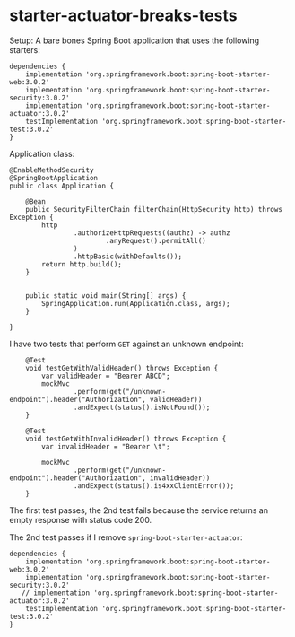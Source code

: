 # starter-actuator-breaks-tests

Setup: A bare bones Spring Boot application that uses the following starters:

```
dependencies {
    implementation 'org.springframework.boot:spring-boot-starter-web:3.0.2'
    implementation 'org.springframework.boot:spring-boot-starter-security:3.0.2'
    implementation 'org.springframework.boot:spring-boot-starter-actuator:3.0.2'
    testImplementation 'org.springframework.boot:spring-boot-starter-test:3.0.2'
}
```

Application class:
```
@EnableMethodSecurity
@SpringBootApplication
public class Application {

    @Bean
    public SecurityFilterChain filterChain(HttpSecurity http) throws Exception {
        http
                .authorizeHttpRequests((authz) -> authz
                        .anyRequest().permitAll()
                )
                .httpBasic(withDefaults());
        return http.build();
    }


    public static void main(String[] args) {
        SpringApplication.run(Application.class, args);
    }

}
```


I have two tests that perform `GET` against an unknown endpoint:

```
    @Test
    void testGetWithValidHeader() throws Exception {
        var validHeader = "Bearer ABCD";
        mockMvc
                .perform(get("/unknown-endpoint").header("Authorization", validHeader))
                .andExpect(status().isNotFound());
    }

    @Test
    void testGetWithInvalidHeader() throws Exception {
        var invalidHeader = "Bearer \t";

        mockMvc
                .perform(get("/unknown-endpoint").header("Authorization", invalidHeader))
                .andExpect(status().is4xxClientError());
    }
```

The first test passes, the 2nd test fails because the service returns an empty response with status code 200.

The 2nd test passes if I remove `spring-boot-starter-actuator`:

```
dependencies {
    implementation 'org.springframework.boot:spring-boot-starter-web:3.0.2'
    implementation 'org.springframework.boot:spring-boot-starter-security:3.0.2'
   // implementation 'org.springframework.boot:spring-boot-starter-actuator:3.0.2'
    testImplementation 'org.springframework.boot:spring-boot-starter-test:3.0.2'
}

```
